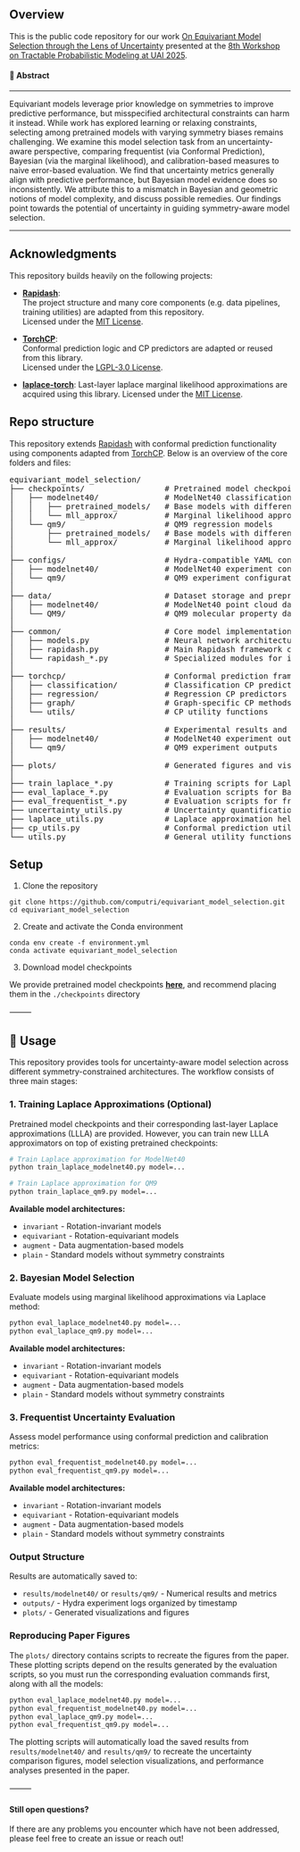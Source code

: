 ## Overview

This is the public code repository for our work
[On Equivariant Model Selection through the Lens of Uncertainty](https://arxiv.org/abs/2506.18629) presented at the [8th Workshop on Tractable Probabilistic Modeling at UAI 2025](https://tractable-probabilistic-modeling.github.io/tpm2025/).


#### 📝 Abstract 
---

Equivariant models leverage prior knowledge on symmetries to improve predictive performance, but misspecified architectural constraints can harm it instead. While work has explored learning or relaxing constraints, selecting among pretrained models with varying symmetry biases remains challenging. We examine this model selection task from an uncertainty-aware perspective, comparing frequentist (via Conformal Prediction), Bayesian (via the marginal likelihood), and calibration-based measures to naive error-based evaluation. We find that uncertainty metrics generally align with predictive performance, but Bayesian model evidence does so inconsistently. We attribute this to a mismatch in Bayesian and geometric notions of model complexity, and discuss possible remedies. Our findings point towards the potential of uncertainty in guiding symmetry-aware model selection.

---

##  Acknowledgments

This repository builds heavily on the following projects:

- [**Rapidash**](https://github.com/Sharvaree/EquivarianceStudy):  
  The project structure and many core components (e.g. data pipelines, training utilities) are adapted from this repository.  
  Licensed under the [MIT License](https://github.com/Sharvaree/EquivarianceStudy/blob/main/LICENSE).

- [**TorchCP**](https://github.com/ml-stat-sustech/torchcp):  
  Conformal prediction logic and CP predictors are adapted or reused from this library.  
  Licensed under the [LGPL-3.0 License](https://www.gnu.org/licenses/lgpl-3.0.html).

- [**laplace-torch**](https://github.com/aleximmer/laplace): Last-layer laplace marginal likelihood 
  approximations are acquired using this library.
  Licensed under the [MIT License](https://github.com/aleximmer/Laplace/blob/main/LICENSE.txt).


## Repo structure
This repository extends [Rapidash](https://github.com/Sharvaree/EquivarianceStudy) with conformal prediction functionality using components adapted from [TorchCP](https://github.com/ml-stat-Sustech/TorchCP). Below is an overview of the core folders and files:

<pre>
equivariant_model_selection/
├── checkpoints/                 # Pretrained model checkpoints and Laplace approximations
│   ├── modelnet40/              # ModelNet40 classification models
│   │   ├── pretrained_models/   # Base models with different symmetry constraints
│   │   └── mll_approx/          # Marginal likelihood approximations
│   └── qm9/                     # QM9 regression models
│       ├── pretrained_models/   # Base models with different symmetry constraints
│       └── mll_approx/          # Marginal likelihood approximations
│
├── configs/                     # Hydra-compatible YAML configuration files
│   ├── modelnet40/              # ModelNet40 experiment configurations
│   └── qm9/                     # QM9 experiment configurations
│
├── data/                        # Dataset storage and preprocessing
│   ├── modelnet40/              # ModelNet40 point cloud data
│   └── QM9/                     # QM9 molecular property data
│
├── common/                      # Core model implementations and utilities
│   ├── models.py                # Neural network architectures
│   ├── rapidash.py              # Main Rapidash framework components
│   └── rapidash_*.py            # Specialized modules for invariants, spherical grids, etc.
│
├── torchcp/                     # Conformal prediction framework (adapted from TorchCP)
│   ├── classification/          # Classification CP predictors
│   ├── regression/              # Regression CP predictors
│   ├── graph/                   # Graph-specific CP methods
│   └── utils/                   # CP utility functions
│
├── results/                     # Experimental results and analysis
│   ├── modelnet40/              # ModelNet40 experiment outputs
│   └── qm9/                     # QM9 experiment outputs
│
├── plots/                       # Generated figures and visualizations
│
├── train_laplace_*.py           # Training scripts for Laplace approximations
├── eval_laplace_*.py            # Evaluation scripts for Bayesian model selection
├── eval_frequentist_*.py        # Evaluation scripts for frequentist uncertainty
├── uncertainty_utils.py         # Uncertainty quantification utilities
├── laplace_utils.py             # Laplace approximation helpers
├── cp_utils.py                  # Conformal prediction utilities
└── utils.py                     # General utility functions
</pre>

##  Setup

1. Clone the repository
```
git clone https://github.com/computri/equivariant_model_selection.git
cd equivariant_model_selection
```

2. Create and activate the Conda environment
```
conda env create -f environment.yml
conda activate equivariant_model_selection
```

3. Download model checkpoints

We provide pretrained model checkpoints [**here**](https://drive.google.com/drive/folders/1hNBR3KuQmZRsyGZINonPELuASRX1YSyU?usp=sharing), and recommend placing them in the `./checkpoints` directory

⸻


## 🚀 Usage

This repository provides tools for uncertainty-aware model selection across different symmetry-constrained architectures. The workflow consists of three main stages:

### 1. **Training Laplace Approximations** (Optional)
Pretrained model checkpoints and their corresponding last-layer Laplace approximations (LLLA) are provided. However, you can train new LLLA approximators on top of existing pretrained checkpoints:

```bash
# Train Laplace approximation for ModelNet40
python train_laplace_modelnet40.py model=...

# Train Laplace approximation for QM9
python train_laplace_qm9.py model=...
```

**Available model architectures:**
- `invariant` - Rotation-invariant models
- `equivariant` - Rotation-equivariant models  
- `augment` - Data augmentation-based models
- `plain` - Standard models without symmetry constraints

### 2. **Bayesian Model Selection**
Evaluate models using marginal likelihood approximations via Laplace method:

```bash
python eval_laplace_modelnet40.py model=...
python eval_laplace_qm9.py model=...
```

**Available model architectures:**
- `invariant` - Rotation-invariant models
- `equivariant` - Rotation-equivariant models  
- `augment` - Data augmentation-based models
- `plain` - Standard models without symmetry constraints

### 3. **Frequentist Uncertainty Evaluation**
Assess model performance using conformal prediction and calibration metrics:

```bash
python eval_frequentist_modelnet40.py model=...
python eval_frequentist_qm9.py model=...
```

**Available model architectures:**
- `invariant` - Rotation-invariant models
- `equivariant` - Rotation-equivariant models  
- `augment` - Data augmentation-based models
- `plain` - Standard models without symmetry constraints

### Output Structure
Results are automatically saved to:
- `results/modelnet40/` or `results/qm9/` - Numerical results and metrics
- `outputs/` - Hydra experiment logs organized by timestamp
- `plots/` - Generated visualizations and figures

### Reproducing Paper Figures
The `plots/` directory contains scripts to recreate the figures from the paper. These plotting scripts depend on the results generated by the evaluation scripts, so you must run the corresponding evaluation commands first, along with all the models:

```bash
python eval_laplace_modelnet40.py model=...
python eval_frequentist_modelnet40.py model=...
python eval_laplace_qm9.py model=...
python eval_frequentist_qm9.py model=...
```

The plotting scripts will automatically load the saved results from `results/modelnet40/` and `results/qm9/` to recreate the uncertainty comparison figures, model selection visualizations, and performance analyses presented in the paper.


⸻

#### Still open questions?

If there are any problems you encounter which have not been addressed, please feel free to create an issue or reach out! 
